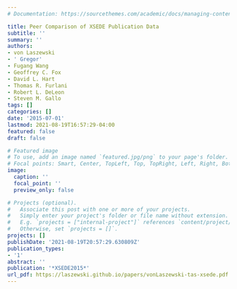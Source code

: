 ```yaml
---
# Documentation: https://sourcethemes.com/academic/docs/managing-content/

title: Peer Comparison of XSEDE Publication Data
subtitle: ''
summary: ''
authors:
- von Laszewski
- ' Gregor'
- Fugang Wang
- Geoffrey C. Fox
- David L. Hart
- Thomas R. Furlani
- Robert L. DeLeon
- Steven M. Gallo
tags: []
categories: []
date: '2015-07-01'
lastmod: 2021-08-19T16:57:29-04:00
featured: false
draft: false

# Featured image
# To use, add an image named `featured.jpg/png` to your page's folder.
# Focal points: Smart, Center, TopLeft, Top, TopRight, Left, Right, BottomLeft, Bottom, BottomRight.
image:
  caption: ''
  focal_point: ''
  preview_only: false

# Projects (optional).
#   Associate this post with one or more of your projects.
#   Simply enter your project's folder or file name without extension.
#   E.g. `projects = ["internal-project"]` references `content/project/deep-learning/index.md`.
#   Otherwise, set `projects = []`.
projects: []
publishDate: '2021-08-19T20:57:29.630809Z'
publication_types:
- '1'
abstract: ''
publication: '*XSEDE2015*'
url_pdf: https://laszewski.github.io/papers/vonLaszewski-tas-xsede.pdf
---
```

